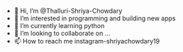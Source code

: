 - 👋 Hi, I’m @Thalluri-Shriya-Chowdary
- 👀 I’m interested in programming and building new apps
- 🌱 I’m currently learning python
- 💞️ I’m looking to collaborate on ...
- 📫 How to reach me instagram-shriyachowdary19

<!---
Thalluri-Shriya-Chowdary/Thalluri-Shriya-Chowdary is a ✨ special ✨ repository because its `README.md` (this file) appears on your GitHub profile.
You can click the Preview link to take a look at your changes.
--->
